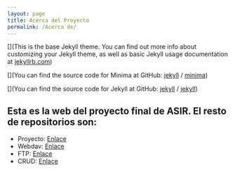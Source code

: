 ```yaml
---
layout: page
title: Acerca del Proyecto
permalink: /Acerca de/
---
```


[](This is the base Jekyll theme. You can find out more info about customizing your Jekyll theme, as well as basic Jekyll usage documentation at [jekyllrb.com](https://jekyllrb.com/))

[](You can find the source code for Minima at GitHub:
[jekyll][jekyll-organization] /
[minima](https://github.com/jekyll/minima))

[](You can find the source code for Jekyll at GitHub:
[jekyll][jekyll-organization] /
[jekyll](https://github.com/jekyll/jekyll))


[jekyll-organization]: https://github.com/jekyll
## Esta es la web del proyecto final de ASIR. El resto de repositorios son:
- Proyecto: [Enlace](https://github.com/sepp30000/Proyecto_Publico)
- Webdav: [Enlace](https://github.com/sepp30000/WEBDAV)
- FTP: [Enlace](https://github.com/sepp30000/FTP)
- CRUD: [Enlace](https://github.com/sepp30000/CRUD)
